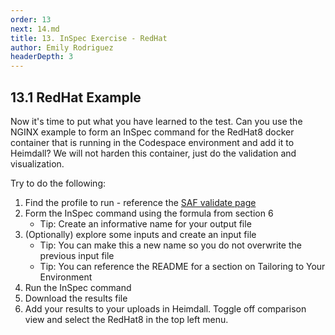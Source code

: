 ```yaml
---
order: 13
next: 14.md
title: 13. InSpec Exercise - RedHat
author: Emily Rodriguez
headerDepth: 3
---
```


## 13.1 RedHat Example

Now it's time to put what you have learned to the test. Can you use the NGINX example to form an InSpec command for the RedHat8 docker container that is running in the Codespace environment and add it to Heimdall? We will not harden this container, just do the validation and visualization.

Try to do the following:

1. Find the profile to run - reference the [SAF validate page](https://saf.mitre.org/#/validate)
2. Form the InSpec command using the formula from section 6
    - Tip: Create an informative name for your output file
3. (Optionally) explore some inputs and create an input file
    - Tip: You can make this a new name so you do not overwrite the previous input file
    - Tip: You can reference the README for a section on Tailoring to Your Environment
4. Run the InSpec command
5. Download the results file
6. Add your results to your uploads in Heimdall. Toggle off comparison view and select the RedHat8 in the top left menu.
